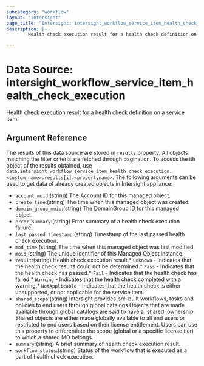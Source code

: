 ```yaml
---
subcategory: "workflow"
layout: "intersight"
page_title: "Intersight: intersight_workflow_service_item_health_check_execution"
description: |-
        Health check execution result for a health check definition on a service item.

---
```


# Data Source: intersight_workflow_service_item_health_check_execution
Health check execution result for a health check definition on a service item.
## Argument Reference
The results of this data source are stored in `results` property.
All objects matching the filter criteria are fetched through pagination.
To access the ith object of the results obtained, use `data.intersight_workflow_service_item_health_check_execution.<custom_name>.results[i].<propertyname>`.
The following arguments can be used to get data of already created objects in Intersight appliance:
* `account_moid`:(string) The Account ID for this managed object. 
* `create_time`:(string) The time when this managed object was created. 
* `domain_group_moid`:(string) The DomainGroup ID for this managed object. 
* `error_summary`:(string) Error summary of a health check execution failure. 
* `last_passed_timestamp`:(string) Timestamp of the last passed health check execution. 
* `mod_time`:(string) The time when this managed object was last modified. 
* `moid`:(string) The unique identifier of this Managed Object instance. 
* `result`:(string) Health check execution result.* `Unknown` - Indicates that the health check results could not be determined.* `Pass` - Indicates that the health check has passed.* `Fail` - Indicates that the health check has failed.* `Warning` - Indicates that the health check completed with a warning.* `NotApplicable` - Indicates that the health check is either unsupported, or not applicable for the service item. 
* `shared_scope`:(string) Intersight provides pre-built workflows, tasks and policies to end users through global catalogs.Objects that are made available through global catalogs are said to have a 'shared' ownership. Shared objects are either made globally available to all end users or restricted to end users based on their license entitlement. Users can use this property to differentiate the scope (global or a specific license tier) to which a shared MO belongs. 
* `summary`:(string) A brief summary of health check execution result. 
* `workflow_status`:(string) Status of the workflow that is executed as a part of health check execution. 
 

